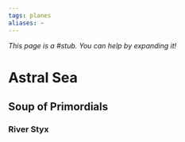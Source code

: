 ```yaml
---
tags: planes
aliases: ~
---
```


*This page is a #stub. You can help by expanding it!*

# Astral Sea

## Soup of Primordials

### River Styx
